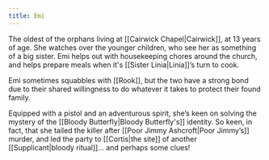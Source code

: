 ```yaml
---
title: Emi
---
```


The oldest of the orphans living at [[Cairwick Chapel|Cairwick]], at 13 years of age. She watches over the younger children, who see her as something of a big sister. Emi helps out with housekeeping chores around the church, and helps prepare meals when it's [[Sister Linia|Linia]]’s turn to cook.

Emi sometimes squabbles with [[Rook]], but the two have a strong bond due to their shared willingness to do whatever it takes to protect their found family.

Equipped with a pistol and an adventurous spirit, she’s keen on solving the mystery of the [[Bloody Butterfly|Bloody Butterfly's]] identity. So keen, in fact, that she tailed the killer after [[Poor Jimmy Ashcroft|Poor Jimmy’s]] murder, and led the party to [[Cortis|the site]] of another [[Supplicant|bloody ritual]]... and perhaps some clues!